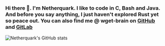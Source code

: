 ### Hi there 👋. I'm Netherquark. I like to code in C, Bash and Java. And before you say anything, I just haven't explored Rust yet so peace out. You can also find me @ wget-brain on [GitHub](https://github.com/wget-brain) and [GitLab](https://gitlab.com/wget-brain)

![Netherquark's GitHub stats](https://github-readme-stats.vercel.app/api?username=Netherquark&show_icons=true&theme=github_dark)
